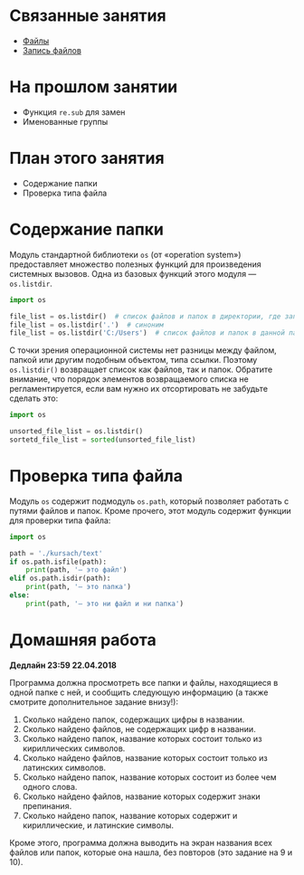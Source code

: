 # Связанные занятия
* [Файлы](https://github.com/morgan1189/HSE-Programming/wiki/Занятие-05:-Файлы)
* [Запись файлов](https://github.com/morgan1189/HSE-Programming/wiki/Занятие-06:-Запись-файлов)

# На прошлом занятии
* Функция `re.sub` для замен
* Именованные группы

# План этого занятия
* Содержание папки
* Проверка типа файла


# Содержание папки

Модуль стандартной библиотеки `os` (от «operation system») предоставляет множество полезных функций для произведения системных вызовов. Одна из базовых функций этого модуля — `os.listdir`.

```python
import os

file_list = os.listdir()  # список файлов и папок в директории, где запущена программа
file_list = os.listdir('.')  # синоним
file_list = os.listdir('C:/Users')  # список файлов и папок в данной папке
```

С точки зрения операционной системы нет разницы между файлом, папкой или другим подобным объектом, типа ссылки. Поэтому `os.listdir()` возвращает список как файлов, так и папок. Обратите внимание, что порядок элементов возвращаемого списка не регламентируется, если вам нужно их отсортировать не забудьте сделать это:

```python
import os

unsorted_file_list = os.listdir()
sortetd_file_list = sorted(unsorted_file_list)
```

# Проверка типа файла
Модуль `os` содержит подмодуль `os.path`, который позволяет работать с путями файлов и папок. Кроме прочего, этот модуль содержит функции для проверки типа файла:

```python
import os

path = './kursach/text'
if os.path.isfile(path):
    print(path, '— это файл')
elif os.path.isdir(path):
    print(path, '— это папка')
else:
    print(path, '— это ни файл и ни папка')
```

# Домашняя работа
**Дедлайн 23:59 22.04.2018**

Программа должна просмотреть все папки и файлы, находящиеся в одной папке с ней, и сообщить следующую информацию (а также смотрите дополнительное задание внизу!):

1. Сколько найдено папок, содержащих цифры в названии.
2. Сколько найдено файлов, не содержащих цифр в названии.
3. Сколько найдено папок, название которых состоит только из кириллических символов.
4. Сколько найдено файлов, название которых состоит только из латинских символов.
5. Сколько найдено папок, название которых состоит из более чем одного слова.
6. Сколько найдено файлов, название которых содержит знаки препинания.
7. Сколько найдено папок, название которых содержит и кириллические, и латинские символы.

Кроме этого, программа должна выводить на экран названия всех файлов или папок, которые она нашла, без повторов (это задание на 9 и 10).